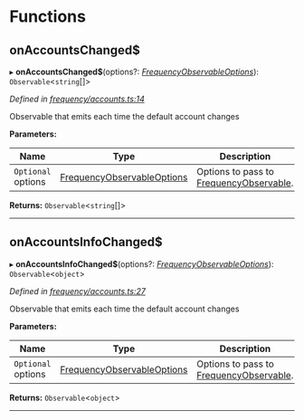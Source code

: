 

# Functions

<a id="onaccountschanged_"></a>

##  onAccountsChanged$

▸ **onAccountsChanged$**(options?: *[FrequencyObservableOptions](../interfaces/_types_.frequencyobservableoptions.md)*): `Observable`<`string`[]>

*Defined in [frequency/accounts.ts:14](https://github.com/paritytech/js-libs/blob/477f827/packages/light.js/src/frequency/accounts.ts#L14)*

Observable that emits each time the default account changes

**Parameters:**

| Name | Type | Description |
| ------ | ------ | ------ |
| `Optional` options | [FrequencyObservableOptions](../interfaces/_types_.frequencyobservableoptions.md) |  Options to pass to [FrequencyObservable](../interfaces/_types_.frequencyobservable.md). |

**Returns:** `Observable`<`string`[]>

___
<a id="onaccountsinfochanged_"></a>

##  onAccountsInfoChanged$

▸ **onAccountsInfoChanged$**(options?: *[FrequencyObservableOptions](../interfaces/_types_.frequencyobservableoptions.md)*): `Observable`<`object`>

*Defined in [frequency/accounts.ts:27](https://github.com/paritytech/js-libs/blob/477f827/packages/light.js/src/frequency/accounts.ts#L27)*

Observable that emits each time the default account changes

**Parameters:**

| Name | Type | Description |
| ------ | ------ | ------ |
| `Optional` options | [FrequencyObservableOptions](../interfaces/_types_.frequencyobservableoptions.md) |  Options to pass to [FrequencyObservable](../interfaces/_types_.frequencyobservable.md). |

**Returns:** `Observable`<`object`>

___

